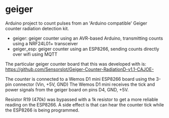 geiger
======

Arduino project to count pulses from an 'Arduino compatible' Geiger counter radiation detection kit.

* geiger: geiger counter using an AVR-based Arduino, transmitting counts using a NRF24L01+ transceiver
* geiger_esp: geiger counter using an ESP8266, sending counts directly over wifi using MQTT

The particular geiger counter board that this was developed with is:
https://github.com/SensorsIot/Geiger-Counter-RadiationD-v1.1-CAJOE-

The counter is connected to a Wemos D1 mini ESP8266 board using the 3-pin connector (Vin, +5V, GND)
The Wemos D1 mini receives the tick and power signals from the geiger board on pins D4, GND, +5V.

Resistor R19 (470k) was bypassed with a 1k resistor to get a more reliable reading on the ESP8266.
A side effect is that can hear the counter tick while the ESP8266 is being programmed.

